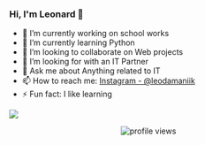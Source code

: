 ### Hi, I'm Leonard 👋

- 🔭 I’m currently working on school works
- 🌱 I’m currently learning Python
- 👯 I’m looking to collaborate on Web projects
- 🤔 I’m looking for with an IT Partner
- 💬 Ask me about Anything related to IT
- 📫 How to reach me: [Instagram - @leodamaniik](https://www.instagram.com/leodamaniik/)
- ⚡ Fun fact: I like learning

<img src = "https://github-readme-stats.vercel.app/api?username=x01000101x&&show_icons=true&title_color=1E90FF&icon_color=8458B3&text_color=008000&bg_color=151515">
<p align="center">
  <img src="https://gpvc.arturio.dev/x01000101x" alt="profile views"> 
</p>
